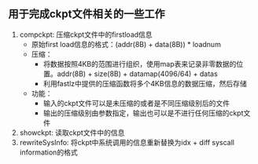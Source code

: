 ## 用于完成ckpt文件相关的一些工作
1. compckpt: 压缩ckpt文件中的firstload信息
    - 原始first load信息的格式：(addr(8B) + data(8B)) * loadnum
    - 压缩：
        - 将数据按照4KB的范围进行组织，使用map表来记录非零数据的位置。addr(8B) + size(8B) + datamap(4096/64) + datas
        - 利用fastlz中提供的压缩函数将多个4KB信息的数据压缩，然后存储
    - 功能：
        - 输入的ckpt文件可以是未压缩的或者是不同压缩级别后的文件
        - 输出的压缩级别由参数指定，输出也可以是不进行任何压缩的ckpt文件
2. showckpt: 读取ckpt文件中的信息
3. rewriteSysInfo: 将ckpt中系统调用的信息重新替换为idx + diff syscall information的格式